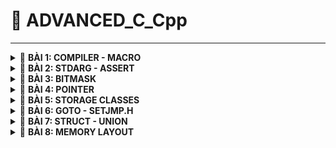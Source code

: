 <a name="top"></a>
# 📖 ADVANCED_C_Cpp
----
<details>
<summary>🔖 <b>BÀI 1: COMPILER - MACRO</b></summary>
 
### 📑 I. Compiler:
- Trình biên dịch là chương trình chuyển đổi source code C thành mã máy để máy tính có thể thực thi.
- Quá trình biên dịch gồm 4 giai đoạn:
![Image](https://github.com/user-attachments/assets/3a955cb2-1589-4680-a75e-5d2ec4b280ac)
<br>&nbsp;1. Preprocess (Tiền xử lý):<br>
&nbsp;&nbsp;- &nbsp;**Lệnh tạo _file.i_ từ _file.c_ với trình gcc trong VS Code:** `gcc -E file.c -o file.i`.<br>
&nbsp;&nbsp;- &nbsp;**Xử lý các loại chỉ thị tiền xử lý:** `#include`, `#define`, `#ifdef`, etc.<br>
&nbsp;&nbsp;- &nbsp;**Xóa các comment:** `// comment`, `/* comment */`.<br>
&nbsp;2. Compiler (Quá trình biên dịch):<br>
&nbsp;&nbsp;- &nbsp;**Lệnh tạo _file.s_ từ _file.i_:** `gcc -S file.i -o file.s`.<br>
&nbsp;&nbsp;- &nbsp;**File.s là file assembly code (mã hợp ngữ):** là ngôn ngữ bậc thấp, giúp điều khiển phần cứng dễ dàng.<br>
&nbsp;3. Assembler (Quá trình dịch hợp ngữ):<br>
&nbsp;&nbsp;- &nbsp;**Lệnh tạo _file.o_ từ _file.s_:** `gcc -c file.s -o file.o`.<br>
&nbsp;&nbsp;- &nbsp;**File.o là file Object:** dịch Assembly code thành mã máy mà máy tính có thể hiểu được.<br>
&nbsp;4. Linker (Quá trình liên kết):<br>
&nbsp;&nbsp;- &nbsp;**Lệnh tạo _file.exe_ từ các _file.o_:** `gcc file1.o file2.o -o filemain`.<br>
&nbsp;&nbsp;- &nbsp;**Lệnh chạy _file.exe_:** `./filemain`.<br>
&nbsp;&nbsp;- &nbsp;**Liên kết các file.o:** Tất cả các file.o sẽ được liên kết lại và tạo thành 1 file.exe để có thể chạy được chương trình.<br>
### 📑 II. Preprocessor Directives (Chỉ thị tiền xử lý):
- Là các instructors cho Preprocessor để thực hiện các nhiệm vụ như thay thế văn bản, mở rộng macro, thêm header file, và các nhiệm vụ khác.
- Bắt đầu bằng `#`.
- Các loại chỉ thị tiền xử lý:<br>

|📋 Preprocessor Directives|📄 Description|💡 Examples|
|:------------------------:|:------------------------|:------------------------|
|**`#define`**|Dùng để define Macro|`#define PI 3.14` <br>`#define SQUARE(x) ((x) * (x))`<br>`#define MAX(x, y) ((x) > (y) ? (x) : (y))`<br>`#define SUM(a,b,c) \`<br>  `(a + b+ c)`: dùng dấu gạch chéo `\` để báo rằng macro vẫn tiếp tục ở dòng dưới|
|**`#undef`**|Dùng để hủy định nghĩa Macro|`#define SENSOR_DATA 42`: định nghĩa macro<br>`#undef SENSOR_DATA `: hủy định nghĩa<br>`#define SENSOR_DATA 50`: định nghĩa lại bằng giá trị khác|
|**`#include`**|Dùng để đưa các tệp bên ngoài vào chương trình hiện tại|`#include <stdio.h>`: yêu cầu Compiler tìm kiếm file trong Standard Directory của Compiler<br>`#include "file.h"`: tìm kiếm trong directory của source file|
|**`#if`**|Kiểm tra điều kiện được chỉ định|`#define STM32 0`<br>`#define ATMEGA 1`<br>`#define PIC 2`<br>`#if MCU == STM32`|
|**`#elif`**|Thêm 1 điều kiện nữa trong **#if & #else**|`#elif MCU == ATMEGA`: nếu điều kiện của **#if** sai thì xét điều kiện của **#elif**|
|**`#else`**|Thực thi mã thay thế khi điều kiện của **#if hay #elif** sai||
|**`#endif`**|Dùng để đánh dấu sự kết thúc của **#if & #ifdef & #ifndef**||
|**`#ifdef`**|Kiểm tra 1 Macro đã được định nghĩa hay không, có thì thực thi mã bên dưới.|`#define DEBUG`<br>`#ifdef DEBUG`<br>`...`<br>`#endif`|
|**`#ifndef`**|Kiểm tra 1 Macro chưa được định nghĩa, nếu đúng mã bên dưới sẽ được thực thi|`#ifndef PI`<br>`#define PI 3.14159`<br>`#endif`|
- Một số các toán tử trong Macro:<br>

|📋 Macro of Operators|📄 Description|💡 Examples|
|:------------------------:|:------------------------|:------------------------|
|**`#`**|Biến tham số thàng dạng chuỗi (string literal)|`#define TO_STRING(X) #X`<br>`printf("%s\n", TO_STRING(Hello World));`: TO_STRING(Hello World) sẽ thành chuỗi "Hello World" khi biên dịch|
|**`##`**|Nối 2 tham số|`#define VAR(name,num) name##num`<br>`int var1 = 10;`<br>`int var2 = 20;`<br>`printf("var1 = %d, var2 = %d", VAR(var,1), VAR(var,2));`: nối var với 1 thành var1 và tương tự với var2|
|**`Variadic`**|Toán tử `__VA_ARGS__` được dùng khi Macro nhận nhiều tham số không xác định|`#define sum(...) \`<br>`int arr[__VA_ARGS__]; \`<br>`int result = 0; \`<br>`for (int i=0; i<(sizeof(arr)/sizeof(arr[0])); i++) \`<br>`{ result += arr[i]; } \`<br>`printf("Sum = %d\n", result);`<br>--> `sum(1,2,3,4);`: tính tổng 1+2+3+4|
<br>

[🔼 _UP_](#top)

  </details>
<details>
<summary>🔖 <b>BÀI 2: STDARG - ASSERT</b></summary>
 
### 📑 I. Thư viện STDARG:
- Cung cấp các Macro để xử lý các hàm với số lượng tham số không xác định.
- Thư viện có các Macro chính như sau:<br>

|📋 Macro of STDARG|📄 Description|💡 Examples|
|:------------------------:|:------------------------|:------------------------|
|**`va_list list;`**|Tạo danh sách tham số biến - Khai báo 1 biến kiểu valist để lưu trữ thông tin cần thiết để truy xuất các tham số bổ sung.|`#include <stdio.h>`<br>`#include <stdarg.h>`<br>`int sum(int count, ...)`: cho phép truyền các tham số biến và để truy cập các tham số biến đó phải dùng các Macro.<br>`{`<br>`va_list args`: khai báo 1 biến args kiểu va_list|
|**`va_start(list, fixed_argument)`**|Khởi tạo danh sách đối số - Khởi tạo list để truy xuất các tham số trong phần tham số biến (...)|`va_start(args,count);`: khởi tạo list args và tham số fixed_argument cuối cùng trước các tham số biến (...)|
|**`va_arg(list, type)`**|Truy xuất tham số - Trả về tham số tiếp theo từ list & type: kiểu dữ liệu của tham số để truy xuất|`int result = 0;`<br>`for (int i = 0; i < count; i++)`<br>`{result += va_arg(args, int);}`: dùng va_arg để **truy xuất từng tham số trong danh sách sau mỗi lần gọi** và cộng dồn lên vào result ta được tổng tất cả các tham số|
|**`va_end(list)`**|Dọn dẹp va_list|`va_end(args);`<br>`return result;`<br>`}`|
<br>

- Ví dụ kết hợp **STDARG** với **__VA_ARGS__**:<br>

|📋 STDARG & __VA_ARGS__|📄 Description|
|:----------------------|:-------------|
|`#define tong(...) sum(__VA_ARGS__,'\n')`|: |
|`int sum(int count,...)`<br>`{`|: khởi tạo hàm sum truyền vào 1 fixed argument và các tham số chưa biết trước|
|`va_list args;`<br>`va_list check;`<br>`va_copy(check, args);`<br>`va_start(args, count;)`<br>`int result = count;`|: khai báo biến args kiểu va_list dùng để tính tổng.<br>: khai báo biến check sử dụng để kiểm tra điều kiện mà không phải gọi thêm va_arg(args, int).<br>: sao chép dữ liệu từ args vào check<br>: khởi tạo list args và tham số cuối count.<br>: khởi tạo biến result = tham số cuối count để tính tổng từ count trở đi.|
|`while ((va_arg(check, char*)) != (char*)'\n')`<br>`{ result += va_arg(args, int);}`|: dùng hàm while để kiểm tra điều kiện dừng check = '\n'.<br>: dùng va_arg để truy xuất từng tham số trong danh sách sau mỗi lần gọi và cộng dồn lên vào result ta được tổng tất cả các tham số|
|`va_end(args);`|: dọn sạch args. Có thể dùng va_end(check) thay thế.|
|`int main()`<br>`{`<br>`printf("Tổng: %d\n", tong(3, 2, 4, 0, 6));`<br>`return 0;`<br>`}`|: tính tổng tất cả các số trong gọi hàm.|

### 📑 II. Thư viện Assert:
- Cung cấp Macro để kiểm tra điều kiện, nếu điều kiện sai = 0 thì chương trình dừng và thông báo lỗi ở file nào và dòng nào.
- Ví dụ:<br>

|📋 assert.h|📄 Description|
|:----------------------|:-------------|
|`assert(x == 5 && "x phải bằng 5")`|: sử dụng assert để kiểm tra xem liệu có thỏa mãn điều kiện thì mới cho chương trình chạy tiếp còn không thì dừng lại và thông báo lỗi|
|`define LOG(condition, cmd) assert(condition && #cmd)`|: có thể kết hợp với define|
<br>

[🔼 _UP_](#top)

</details>

<details>
<summary>🔖 <b>BÀI 3: BITMASK</b></summary>
 
- Bitmask là một kỹ thuật thao tác trên các bit của dữ liệu để kiểm tra, đặt hoặc xóa bit cụ thể.
 
### 📑 I. Các toán tử bitwise:

👉 1. NOT bitwise:
   - Truth table:

|A|~A|
|:-----:|:-----:|
|0|1|
|1|0|

👉 2. AND bitwise:
   - Truth table:

|A|B|A&B|
|:-:|:-:|:-:|
|0|0|0|
|0|1|0|
|1|0|0|
|1|1|1|

👉 3. OR bitwise:
   - Truth table:

|A|B|A&B|
|:-:|:-:|:-:|
|0|0|0|
|0|1|1|
|1|0|1|
|1|1|1|

👉 4. XOR bitwise:
   - Truth table: **Bằng 1** nếu 2 bit khác nhau, **bằng 0** nếu 2 bit giống nhau.

|A|B|A&B|
|:-:|:-:|:-:|
|0|0|0|
|0|1|1|
|1|0|1|
|1|1|0|

👉 5. Dịch trái `<<`, dịch phải `>>`:
   - Dịch trái là nhân với 2^n, n - số bit dịch, xóa bit bên trái ngoài cùng và thêm 0 vào đuôi bên phải ngoài cùng.
   - Dịch phải là chia với 2^n, n - số bit dịch, xóa bit bên phải ngoài cùng và thêm 0 hoặc 1 (tùy thuộc vào bit MSB)  vào đuôi bên trái ngoài cùng.
   
|A|A' = A << 1|A' >> 1|
|:-:|:-:|:-:|
|0001 (1)|0010 (2)|0001 (1)|
|0010 (2)|0100 (4)|0010 (2)|
|0100 (4)|1000 (8)|0100 (4)|

- Ví dụ: 
<br>

```C
#define GENDER 1 << 0    // 0b00000001
#define TSHIRT 1 << 1    // 0b00000010
#define HAT 1 << 2       // 0b00000100
#define SHOES 1 << 3     // 0b00001000
#define FEATURES 1 << 4  // 0b00010000

/* Hàm bật tính năng */
void enableFeature(uint8_t *options, uint8_t feature)
{
  *options |= feature;     // Bật tính năng cho options sử dụng phép OR.
}

/* Hàm tắt tính năng */
void disableFeature(uint8_t *options, uint8_t feature)
{
  *options &= ~feature;   // Tắt tính năng sử dụng phép AND với ~feature.
}

/* Hàm kiểm tra tính năng đã bật hay chưa*/
int8_t isFeatureEnabled(uint8_t options, uint8_t feature)
{
    return (options & feature) != 0;    // Đọc xem các bit tính năng có bằng 0 hay không dùng phép AND.
}

/* In ra những tính năng đã bật*/
void listSelectedFeatures(uint8_t options)
{
  printf("Selected Features: \n");
  const char* featureName[] =
  {
    "Gender",
    "Shirt",
    "Hat",
    "Shoes",
    "Additional feature"
  };
  for (int i = 0; i < 8; i++)
  {
    if ((options >> i) & 1)
    {
      printf("%s\n", featureName[i]);     // Kiểm tra xem options dịch phải i lần & với 1 = 1 thì in ra phần tử chuỗi thứ i của mảng featureName.
    }
  }
}

int main(int argc, char const *argv[])
{
  uint8_t options = 0;
  enableFeature(&options, GENDER | TSHIRT | HAT);    // truyền vào địa chỉ options, và các giá trị tính năng cần thiết để bật tính năng.
  disableFeature(&options, HAT | TSHIRT);    // loại bỏ 2 tính năng đã bật trước đó
}
  listSelectedFeatures(options);    // truyền vào giá trị sao chép của options sau khi đã bật cá tính năng để in ra các tính năng đó.
  return 0;
```
[🔼 _UP_](#top)
</details>

<details>
<summary>🔖 <b>BÀI 4: POINTER</b></summary>
 
<br>

|📋 Pointer|📄 Description|💡 Examples|
|:------------------------:|:------------------------|:------------------------|
|**Khái niệm**|Là một biến chứa giá trị là địa chỉ bộ nhớ của một đối tượng khác (biến, mảng, hàm).||
|**Address Operator (&)**|Được sử dụng để lấy địa chỉ của một biến hoặc để truy cập địa chỉ của một biến tới con trỏ.|`int x =10;`<br>`int *ptr = &x;`: biến con trỏ ptr lưu trữ địa chỉ của biến x|
|**Dereferencing Operator (*)**|Được sử dụng để khai báo biến con trỏ và truy cập giá trị được lưu trữ trong địa chỉ.|`int x =10;`<br>`int *ptr = &x;`<br>`int y = *ptr;`: biến y sẽ bằng giá trị của biến x;|
|**Kích thước**|Phụ thuộc vào kiến trúc máy tính và trình biên dịch hoặc là kiến trúc của vi xử lý.|Với máy tính có 64 bit operating system thì thường là pointer sẽ có kích thước là 8 bytes (64 bit).|
|**Format Specifier %p**|Dùng để in địa chỉ được lưu trữ trong con trỏ. Định dạng địa chỉ bộ nhớ luôn ở dạng thập lục phân (0x...)|`printf("%p\n", ptr);`|
|**Declare pointer**|Để khai báo 1 con trỏ, ta dùng Dereferencing Operator (*).|`int *ptr;`|
|**Initialize Pointer**|Để khởi tạo 1 con trỏ, ta dùng Address Operator (&) để gán giá trị địa chỉ của 1 biến vào con trỏ.|`*ptr = &variable;`|
|**Pointer Definition**|Có thể vừa khai báo vừa khởi tạo trong một bước - định nghĩa con trỏ.|`int *ptr = &variable;`|

### I. Con trỏ thường:
- Con trỏ có thể trỏ tới bất kỳ kiểu dữ liệu nguyên thủy nào.
- Cách 1 biến được lưu trữ trong bộ nhớ:
  - Ví dụ 1 biến int 32 bit (4 byte) được lưu trữ thành 1 nhóm địa chỉ, mỗi địa chỉ lưu trữ 8 bit (1 byte) giá trị bắt đầu từ LSB đến MSB.
 ![Cách lưu trữ địa chỉ và giá trị của biến int](https://github.com/user-attachments/assets/3f4514ad-3758-4354-9fec-4e81327a2e0c)
- Cách 1 con trỏ được lưu trữ trong bộ nhớ:
  - Ví dụ 1 con trỏ trỏ tới 1 biến int, mỗi địa chỉ của con trỏ sẽ lưu trữ 1 giá trị là địa chỉ của biến int đó, và những địa chỉ còn lại sẽ được mặc định là chứa 0x00 (địa chỉ mặc định này có thể chứa giá trị rác).
![image](https://github.com/user-attachments/assets/ead4d1e7-bd97-4098-bb93-aa32a198e32a)

### II. Array Pointer - Con trỏ mảng:

- Con trỏ mảng là con trỏ trỏ tới phần tử đầu tiên của mảng hoặc là trỏ tới toàn bộ mảng.
<br>

|📋 Array Pointer|📄 Description|
|:------------------------|:------------------------|
|`int main() {`<br>`int arr[5] = {1, 2, 3, 4, 5};`<br>`int *ptr = arr;`<br>`int (*ptr_arr)[5] = &arr;`|<br><br>: ptr là con trỏ trỏ tới phần tử đầu tiên của mảng.<br>: ptr_arr là con trỏ trỏ đến toàn bộ mảng|
|`int n = sizeof(arr)/sizeof(arr[0]);`<br>`for (int i; i < n; i++)`<br>`printf("%d", (*ptr)[i]);`<br>`for (int i; i < n; i++)`<br>`printf("%d", ptr+i);`|: n = số phần tử trong mảng.<br><br>: truy cập từng phần tử trong mảng đối với con trỏ trỏ đến toàn bộ mảng<br><br>: truy cập phần tử trong mảng đối với con trỏ trỏ đến thành phần đầu tiên của mảng.|

### III. Void Pointer:
- Là con trỏ không có kiểu dữ liệu liên kết với nó. Nó có thể trỏ tới bất kỳ địa chỉ nào thuộc bất kỳ kiểu dữ liệu nào.
- Ví dụ:
  - Con trỏ void không thể giải tham chiếu để lấy giá trị nên phải sử dụng ép kiểu và sau đó là giải tham chiếu cho nó.
```c
int main()
{
  int a = 10;
  char b = 'N';
  char arr[] = "Hello World";

  void *ptr = &a;
  printf("Địa chỉ: %p - Giá trị: %d\n", ptr, *(int*)ptr);

  ptr = &b;
  printf("Địa chỉ: %p - Giá trị: %c\n", ptr, *(char*)ptr);

  ptr = arr;
  for (int i=0; i < (sizeof(arr)/sizeof(arr[1])); i++)
    printf("Địa chỉ: %p - Giá trị: %s\n", ptr, *(char*)(ptr+i));

  /* Mảng con trỏ */
  void *ptr1[] = {&a, &b, arr};
  printf("Địa chỉ: %p - Giá trị: %d\n", ptr1[0], *(int*)ptr1[0]);
  printf("Địa chỉ: %p - Giá trị: %c\n", ptr1[1], *(char*)ptr1[1]);
  return 0;
}
```

### IV. Function Pointer - Con trỏ hàm:

<br>

|📋 Function Pointer|📄 Description|💡 Examples|
|:------------------------:|:------------------------|:------------------------|
|**Khái niệm**|Con trỏ hàm lưu trữ địa chỉ của một hàm, cho phép hàm được truyền dưới dạng tham số cho một hàm khác, hoặc là truyền hàm như một giá trị trả về từ một hàm khác.||
|**Declaration**|Cú pháp khai báo:<br>`<return type> (*pointer_name) (parameter_types)`.|`int sum(int a, int b)<br>{return a+b;}`<br>-->`int (*ptr) = (int, int);`: con trỏ hàm phải được khai báo sao cho trùng khớp với kiểu trả về, số lượng và loại tham số của hàm.|
|**Initialization**|Sau khai báo con trỏ hàm thì đến bước khởi tạo nó.|`ptr = &sum`<br>hoặc `ptr = sum;`|
|**Function call**|Có 3 cách gọi hàm khi có con trỏ hàm: <br>1. `sum(1, 2);`<br>2. `ptr(1,2);`: gọi trực tiếp giống gọi hàm.<br>3. `(*ptr)(1,2);`: dùng `*` để giải tham chiếu.||

<br>

- Ví dụ:
```c
void tong(int a, int b) {printf("Tổng là: %d", a+b);}
void hieu(int a, int b) {printf("Hiệu là: %d", a-b);}
void tich(int a, int b) {printf("Tích là: %d", a*b);}
void thuong(int a, int b) {printf("Thương là: %d", (double)a/b);}
void tinhtoan(void (*ptr_arg)(int, int), int a, int b) {ptr_arg(a,b);} // Định nghĩa hàm tinhtoan chứa tham số là con trỏ hàm.

int main ()
{
  void (*ptr)(int, int);  // Khai báo con trỏ hàm
  ptr = tong;  // Khởi tạo con trỏ hàm là hàm tong
  ptr(1,2);
  ptr = hieu;  // Khởi tạo con trỏ hàm là hàm hieu
  ptr(1,2);

  void (*ptr_arr[])(int, int) = {tong, hieu, tich, thuong};  // Định nghĩa một mảng con trỏ hàm chứa địa chỉ của các hàm.
  ptr_arr[0](1,2);  // Gọi hàm tổng
  ptr_arr[1](1,2);  // Gọi hàm hiệu

  tinhtoan(tong, 1, 2);  // Truyền tham số là hàm tong để tính tổng.
  tinhtoan(hieu, 1, 2);  // Truyền tham số là hàm hieu để tính hiệu.
}
```

### V. Pointer & Constant - Con trỏ & Hằng số:

|📋 Đặc điểm |Pointer to Constant|Constant Pointer|Constant Pointer to Constant|
|:------------------------:|:------------------------:|:------------------------:|:------------------------:|
|**Cách khai báo**|`const int *ptr;`<br>`int const *ptr;`|`int *const ptr;`|`const int *const ptr;`|
|**Giá trị biến**|❌ Không thể thay đổi|✔️ Có thể thay đổi|❌ Không thể thay đổi|
|**Địa chỉ trỏ tới**|✔️ Có thể thay đổi|❌ Không thể thay đổi|❌ Không thể thay đổi|

### VI. NULL Pointer - Con trỏ NULL:

<br>

|📋 NULL Pointer|📄 Description|💡 Examples|
|:------------------------:|:------------------------|:------------------------|
|**Khái niệm**|Con trỏ NULL là con trỏ không trỏ đến bất cứ 1 địa chỉ nào ngoài NULL.||
|**Declaration**|Cú pháp khai báo:<br>`<type> (*pointer_name) = NULL;`<br>`<type> (*pointer_name) = 0;`.||
|**Uses**|1. Khai báo 1 con trỏ mà chưa cần dùng tới ngay.<br>2. Gán NULL cho con trỏ khi sử dụng xong để tránh thay đổi giá trị của một biến nó trỏ tới.|`int *ptr = NULL;`: trỏ tới địa chỉ 0x00|

### VII. Pointer to Pointer - Con trỏ trỏ đến con trỏ:
- Là con trỏ lưu trữ địa chỉ của con trỏ khác - con trỏ kép.
- Để truy cập giá trị được trỏ bởi con trỏ kép ta phải giải tham chiếu 2 lần:
![Image](https://github.com/user-attachments/assets/65958e2e-2243-45f0-81b4-dd802755b3f6)
- Được ứng dụng trong:
  - Kiểu dữ liệu JSON.
  - Cấu trúc dữ liệu danh sách liên kết.

[🔼 _UP_](#top)
</details>

<details>
<summary>🔖 <b>BÀI 5: STORAGE CLASSES</b></summary>

- Storage class xác định phạm vi (scope), thời gian tồn tại (lifetime), và khả năng hiển thị của biến - chỉ định vị trí lưu trữ của biến, giá trị tồn tại trong bao lâu và cách truy cập giúp theo dõi sự tồn tại của 1 biến trong thời gian chạy chương trình.
- Có 4 lớp lưu trữ chính:
  - `auto`
  - `register`
  - `static`
  - `extern`

|📋 Storage Class |`auto`|`extern`|`static`<br>(Local)|`static`<br>(Global)|`register`|
|:------------------------:|:------------------------:|:------------------------:|:------------------------:|:------------------------:|:------------------------:|
|**Default value**|Giá trị rác|0|0|0|Giá trị rác|
|**Scope**|Local|Global|Local|Global<br>(chỉ trong file hiện tại)|Local|
|**Life time**|Cho đến khi kết thúc phạm vi của nó|Đến khi kết thúc chương trình|Đến khi kết thúc chương trình|Đến khi kết thúc chương trình|Cho đến khi kết thúc phạm vi của nó|
|**Memory location**|RAM|RAM|RAM|RAM|Thanh ghi trong CPU|
|**Đặc điểm**|Sử dụng để khai báo 1 biến cục bộ với bộ nhớ tự động. Tuy nhiên trong C, các biến cục bộ sẽ theo mặc định là 1 auto nên việc thêm auto là tùy chọn.|Dùng lại biến toàn cục trong 1 hàm khác. Hoặc sử dụng biến từ file khác|Duy trì giá trị của 1 biến|Hạn chế truy cập từ file khác|Truy xuất nhanh hơn, nhưng không thể lấy địa chỉ - `&`|

### I. Từ khóa Extern:
- Cú pháp:
  - extern type var_name;
  - extern return_type func_name;
>ℹ️Khai báo trên nói Compiler biết rằng biến và hàm được định nghĩa trong file khác. Nên bước tiếp theo là phải liên kết 2 file này lại với nhau để Compiler có thể tìm thấy định nghĩa của chúng.
>`gcc file.c file1.c -o main`: tạo ra file thực thi cho các file liên kết.
>`/.main`: chạy file thực thi.
>Các biến & hàm này phải là global scope, còn nếu trong local scope thì Compiler không thể tìm thấy được.
- Ví dụ:
  - Sử dụng từ khóa `extern` để khai báo các biến và hàm trong file.h để dễ dàng thêm vào các file khác.
![Image](https://github.com/user-attachments/assets/98f450b0-f6b5-4ee3-a5d9-d873eac24129)

### II. Static local:
- Khi `static` được sử dụng với biến cục bộ thì:
  - Giữ phạm vi của biến chỉ trong hàm chứa nó.
  - Giữ giá trị của biến qua các lần gọi.
- Ví dụ:
  - Khi mỗi lần gọi hàm `count` thì kết quả biến `a` luôn = 1 bởi vì dòng khởi tạo biến luôn được thực thi nên mỗi lần gọi kết quả đều giống nhau.

![image](https://github.com/user-attachments/assets/e3d99e12-f937-4b09-88e5-60403b8dfb75)

  - Khi sử dụng từ khóa `static` thì kết quả biến `a` sẽ được giữ nguyên sau mỗi lần gọi hàm bởi vì dòng khởi tạo sẽ bị bỏ qua trong lần gọi hàm tới nên giá trị sẽ được cộng thêm.
 
![Image](https://github.com/user-attachments/assets/71b379bd-c709-4b8d-ac9d-d9a046600f3a)

>ℹ️ Không thể khai báo hàm static bên trong 1 hàm khác, từ khóa `static` chỉ áp dụng cho hàm global.<br>
>Có thể thay đổi giá trị của biến static từ bên ngoài bằng con trỏ:
```C
#include <stdio.h>

int *ptr = NULL;  // Khởi tạo 1 con trỏ kiểu NULL

void count()
{
    static int a = 0;   // Giá trị của biến a sẽ được giữ nguyên mỗi lần gọi hàm
    ptr = &a;  // Gán địa chỉ biến a vào con trỏ
    printf("a = %d\n", ++a);
}

int main()
{
    count();    // a = 1
    count();    // a = 2
    count();    // a = 3
    *ptr = 99;  // a = 99
    count();    // a = 100
    return 0;
}
```
### III. Static global:
- Khi `static` sử dụng với biến và hàm ở phạm vi global thì nó sẽ hạn chế phạm vi của biến và hàm đó chỉ được dùng trong file hiện tại.
- Ứng dụng:
  - Thiết kế file thư viện mà không muốn người dùng sử dụng đến 1 số biến hay hàm có chức năng đặc biệt.
- Ví dụ:
  - Khi sử dụng từ khóa static cho các biến `var_global` và hàm `display` trong `file1.c` thì biến và hàm đó đã bị hạn chế chỉ được sử dụng trong `file1.c` đó.
  - Dù có sử dụng thêm `extern int var_global` trong `main.c` đã được include `file1.h` để thông báo Compiler nhưng Compiler không thể tìm thấy do đặc tính của **static global**.

![Image](https://github.com/user-attachments/assets/71f2ee4a-b1f6-4481-a4fd-337aafb34f62)

### IV. Từ khóa register:
- Từ khóa `register` được sử dụng để yêu cầu Compiler lưu trữ một biến trong **thanh ghi CPU** thay vì bộ nhớ RAM, nhằm tăng tốc độ truy xuất.
- Ví dụ:
  - Tính thời gian chạy khi sử dụng `register`.
```C
#include <stdio.h>
#include <time.h>

int main()
{

  clock_t start_time = clock();  // Lưu lại thời gian bắt đầu
  int i;
  register int a = 5;
  register int b = 6;
  a = a ^ b;

  for(int i = 0; i < 2000000; ++i)
  {
    // Thực hiện hàm for
  }
  clock_t end_time = clock();  // Lưu lại thời gian kết thúc
  double time_take = ((double)(end_time - start_time))/CLOCKS_PER_SEC;  // Số thời gian cần để chạy đoạn mã trên
  printf("Time: %f giây\n", time_take);
  return 0;
}
```

>ℹ️ Không dùng toán tử `&` cho các biến `register` được vì biến lưu trữ trong thanh ghi thì không có địa chỉ.
>Không thể sử dụng từ khóa `register` cho các biến global: <br>1. Do biến được lưu trữ trên thanh ghi sẽ không có địa chỉ (do tính chất của biến global là tồn tại xuyên suốt chương trình nên phải có 1 địa chỉ cố định để có thể tham chiếu đến). <br>2. Thanh ghi có số lượng hạn chế mà biến toàn cục thì không.

### V. Type qualifier - Từ khóa định kiểu volatile:
- Trong quá trình biên dịch, Compiler thường cố gắng tối ưu hóa đầu ra để chỉ cần thực thi ít mã máy hơn, nếu mã máy đó không cần thiết khi truy cập biến cái mà không thay đổi gì xét theo quan điểm của Compiler.
- Ví dụ:
  - Tối ưu hóa vòng lặp while thành vô hạn vì bỏ qua kiểm tra biến check.
```c
int check = 1;
while (check)
{
  // Trình biên dịch có thẻ tối ưu hóa vòng lặp - sẽ không kiểm tra lại biến check trong vòng lặp tới do Compiler nghĩ là check không thay đổi.
}
```
- Từ khóa `volatile` được sử dụng để báo hiệu cho Compiler rằng 1 biến có thể thay đổi ngẫu nhiên ngoài sự kiểm soát của chương trình, nên `volatile` sẽ giúp ngăn Compiler tối ưu hóa hoặc xóa bỏ thao tác trên các biến đó, giữ cho các thao tác luôn được thực hiện như đã được định nghĩa.
- Ví dụ:
  - Không tối ưu hóa vòng lặp while thành vô hạn và luôn kiểm tra biến check.
```c
volatile int check = 1;
while (check)
{
  // Luôn kiểm tra biến check xem có bị thay đổi hay không.
}
```

[🔼 _UP_](#top)
</details>

<details>
<summary>🔖 <b>BÀI 6: GOTO - SETJMP.H</b></summary>
 
### I. Câu lệnh goto trong C:
- Là một lệnh nhảy không điều kiện, cho phép chương trình nhảy đến 1 nhãn (label) trong cùng 1 hàm để thực thi tiếp.
- Cú pháp: 
 ```c
 goto label;
 label:
 ```
- Việc sử dụng goto là không được khuyến khích vì nó làm cho code trở nên khó đọc và khó bảo trì.
- Ví dụ:
 
```c
#include <stdio.h>

int main()
{
   int i = 0;

   start:
      if (i >= 5)
      {
         goto end;  // Nhảy đến label end khi i = 5
      }

      printf("%d ", i);
      i++;

      goto start;  // Nhảy đến label start khi i < 5

   end:
      printf("\n");
   return 0;
}
```

### II. Thư viện setjmp:
- Cung cấp 2 hàm chính là `setjump` và `longjmp`:
  - **setjmp(jmp_buf env)**: đánh dấu vị trí để quay lại bằng `longjump`.
    - Trả về `0` khi được gọi lần đầu.
    - Trả về khác `0` khi quay lại từ `longjmp`.
  - **longjmp(jmp_buf env, int value)**: nhảy về vị trí hiện tại của `setjump` và tiếp tục thực thi từ đó.
 - Ví dụ:
```c
#include <stdio.h>
#include <setjmp.h>

jmp_buf buf;  // Biến buf kiểu jmp_buf để setjmp lưu trạng thái của chương trình.

int exception = 0;

void func2()
{
    printf("This is function 2\n");
    longjmp(buf, 2);  // Nhảy trở lại vị trí setjmp(buf) và giá trị trả về khi nhảy về setjmp() bởi longjmp(buf, 2) là 2 --> setjmp(buf) = 2.
}

void func3()
{
    printf("This is function 3\n");
    longjmp(buf, 3);  // Nhảy trở lại vị trí setjmp(buf) và giá trị trả về khi nhảy về setjmp() bởi longjmp(buf, 3) là 3 --> setjmp(buf) = 3.
}

void func1()
{
    exception = setjmp(buf);  // Khi gọi trực tiếp thì giá trị trả về là 0 (setjmp(buf) = 0).
    if (exception == 0)
    {
        printf("This is function 1\n");
        printf("exception = %d\n", exception);
        func2();  // Gọi hàm 2
    }
    else if (exception == 2)  // setjmp(buf) = 2 thực thi tiếp
    {
        printf("exception = %d\n", exception);
        func3();  // Gọi hàm 3
    }
    else if (exception == 3)  // setjmp(buf) = 3 thực thi tiếp
    {
        printf("exception = %d\n", exception);
    }
}

int main(int argc, char const *argv[])
{
    func1();
    return 0;
}
```
- Ứng dụng xử lý lỗi của setjmp:
  - Exception Handling: Xử lý ngoại lệ là một cơ chế trong lập trình giúp phát hiện và xử lý các lỗi bất thường xảy ra trong quá trình thực thi, giúp chương trình hoạt động ổn định và không bị dừng đột ngột.
  - Những ngoại lệ gồm:
       - Chia cho 0.
       - Truy cập chỉ số của mảng mà nằm ngoài phạm vi.
       - Truy xuất con trỏ NULL.
       - Lỗi mở tập tin.
       - Lỗi cấp phát bộ nhớ.
  - C++, Java, Python, C# đều hỗ trợ xử lý ngoại lệ qua các từ khóa chính như:
       - **try**: định nghĩa một khối lệnh có thể phát sinh lỗi.
       - **catch**: xử lý ngoại lệ nếu có lỗi xảy ra.
       - **throw**: ném ra một ngoại lệ khi xảy ra lỗi.
  - Trong C chúng ta phải tự định nghĩa những từ khóa trên thông qua thư viện `setjmp`.
       - Cú pháp:

 ```c
        try
        {
          // Khối lệnh có thể có lỗi phát sinh.
        }
        catch (loại lỗi 1)
        {
          // Xử lý lỗi loại 1
        }
        catch (loại lỗi 2)
        {
          // Xử lý lỗi loại 2
        }
        catch (...)
        {
          // Xử lý tất cả các ngoại lệ khác
        }
```
  - Ví dụ:
    - Phát hiện lỗi khi chia cho 0.
```c
#include <stdio.h>
#include <setjmp.h>

jmp_buf buf;

int exception = 0;

/* Hàm chia 2 số nguyên */
double divide(int a, int b)
{
  if (a == 0 && b == 0)
  {
    longjmp(buf, 1);  // Nếu a và b đều bằng 0 thì nhảy về setjmp và trả về 1
  }
  else if (b == 0)
  {
    longjmp(buf, 2);  // Nếu a và b đều bằng 0 thì nhảy về setjmp và trả về 2
  }
  return (double)a/b;
}

int main()
{
  exception = setjmp(buf);
  if (exception == 0)
  {
    printf("Kết quả: %d\n", divide(2,3));  // Lần gọi trực tiếp setjmp đầu tiên luôn có kq là 0 trả về
  }
  else if (exception == 1)
  {
    printf("No exist");  // Nếu kq trả về là 1 thì hiện câu lệnh.
  }
  else if (exception == 2)
  {
    printf("Lỗi chia cho 0");  // Nếu kq trả về là 2 thì hiện câu lệnh.
  }
  return 0;
}
```
- Định nghĩa **try, catch, throw** trong C:
  - Thay vì phải sử dụng trực tiếp setjmp hay longjmp ta sẽ define chúng.
```c
#include <stdio.h>
#include <setjmp.h>

#define TRY if (exception == setjmp(buf) == 0)
#define CATCH(x) else if (exception == x)
#define THROW(x) longjmp(buf, x)

jmp_buf buf;

int exception = 0;

typedef enum
{
  NO_ERROR,
  NO_EXIST,
  DIVIDE_BY_0
}ErrorCodes;

/* Hàm chia 2 số nguyên */
double divide(int a, int b)
{
  if (a == 0 && b == 0)
  {
   THROW(NO_EXIST);  // Nếu a và b đều bằng 0 thì nhảy về setjmp và trả về 1
  }
  else if (b == 0)
  {
    THROW(DIVIDE_BY_0);  // Nếu a và b đều bằng 0 thì nhảy về setjmp và trả về 2
  }
  return (double)a/b;
}

int main()
{
  exception = NO_ERROR;
  TRY
  {
    printf("Kết quả: %d\n", divide(2,3));  // Lần gọi trực tiếp setjmp đầu tiên luôn có kq là 0 trả về
  }
  CATCH(NO_EXIST)
  {
    printf("No exist");  // Nếu kq trả về là 1 thì hiện câu lệnh.
  }
  CATCH(DIVIDE_BY_0)
  {
    printf("Lỗi chia cho 0");  // Nếu kq trả về là 2 thì hiện câu lệnh.
  }
  return 0;
}

```
[🔼 _UP_](#top)
</details>

<details>
<summary>🔖 <b>BÀI 7: STRUCT - UNION</b></summary>

### I. Struct:
- Khái niệm:
  - Là 1 kiểu dữ liệu do người dùng tự định nghĩa. Struct được sử dụng khi muốn lưu trữ một tập hợp các kiểu dữ liệu khác nhau dưới một tên duy nhất.	
- Declaration - Cú pháp khai báo:
>✍️ Cú pháp 1:
```C
struct struct_name
{
  <datatype_1> <member1>;
  <datatype_2> <member2>; 
};
/* Ví dụ */
struct User
{
  char name;
  int age;
  float height;
};

struct User user1, user2;  // khi khai báo biến cần struct.
```
>✍️ Cú pháp 2:
```C
typedef struct
{
  <datatype_1> <member1>;
  <datatype_2> <member2>; 
}struct_name;
/* Ví dụ */
typedef struct
{
  char name;
  int age;
  float height;
}User;

User user1, user2, *user3;  // khi khai báo biến không cần thêm struct.
```
- Initialization - Khởi tạo:
>✍️ 1. Các thành viên của struct không được khởi tạo khi khai báo struct.
>  - `struct struct_name{ <datatype_1> <member1> = value1; }`: gây ra lỗi Compiler error bởi vì khi một kiểu dữ liệu được khai báo thì không có bộ nhớ nào được phân bổ cho nó , vì vậy không có không gian để lưu trữ giá trị được gán (bộ nhớ chỉ được phân bổ khi biến được tạo).<br>

>✍️ 2. Theo mặc định,
>- Nếu biến được khai báo cục bộ trong hàm thì các thành viên chưa được khởi tạo chứa giá trị rác, nhưng khi thành viên đầu tiên được khởi tạo thì những thành viên còn lại chưa được khởi tạo rõ ràng sẽ được khởi tạo bằng 0.
>- Nếu biến là global hoặc static thì các thành viên sẽ tự động gán = 0 hoặc NULLL.

>✍️ 3. Khởi tạo khi khai báo biến kiểu struct.<br>
```c
struct struct_name str = {"abc", val1, val2, ...};  // Các giá trị sẽ được gán theo thứ tự.
```
>✍️ 4. Khởi tạo chỉ 1 số thành viên.	1. 
```c
struct struct_name str = {.member1 = "abc",.member2 = val1};  // Các thành viên còn lại sẽ có giá trị 0 hoặc NULL
```
- Acess member - Cách truy cập thành viên của struct:
>✍️ 1. (.) dot operator: Toán tử dấu chấm giúp ta truy cập hoặc sửa đổi các thành viên của cấu trúc.<br>
➡️
 `struct_name.member1;`
 `struct_name.member2;`
 
>✍️ 2. (->) arrow operator: Toán tử mũi tên được sử dụng để truy cập thành viên khi có con trỏ trỏ đến cấu trúc.<br>
➡️
`struct_ptr->member1;`
`struct_ptr->member2;`

>👉 Ví dụ:
```c
typedef struct
{
  char *name;
  int age;
  char *addr
}User;

User user1, user2, *user3;  // user1,2 là biến thường và user 3 là biến con trỏ

int main()
{
  user1.name = "N";
  user2.age = 30;  // Biến thường sẽ dùng dấu chấm để truy cập các thành viên
  user3->name = "K";  // Đối với biến là con trỏ thì dùng mũi tên để truy cập các biến thành viên
}
```
- Data Structure Alignment:
  - Là cách dữ liệu sắp xếp và truy cập trong bộ nhớ máy tính. Nó gồm 3 phần riêng biệt nhưng có liên quan:
    - Data alignment: Căn chỉnh dữ liệu.
    - Data structure padding: Đệm cấu trúc dữ liệu.
    - Packing: Đóng gói.
  - Data alignment:
    - Để đọc một data có `n` byte, data đó nên đặt ở address là bội số của `n`.
  - Data structure padding:
    - Khi alignment, Compiler cần phải đệm thêm 1 số byte để đảm bảo mỗi trường bắt đầu ở đúng địa chỉ của nó. 
  - Packing:
    - Yêu cầu Compier không chèn thêm các byte đệm.
  - Cấp phát địa chỉ:
    - Compiler dựa trên kích thước member lớn nhất để cấp phát địa chỉ mỗi lần khởi tạo biến.
  - Boundary - Ranh giới:
    - Ranh giới `n` byte là địa chỉ bộ nhớ mà chia hết cho `n`.
    - Đối với kiểu `int` - ranh giới 4 byte: đặt tại địa chỉ thường có kết thúc bằng `0, 4, 8, 12, ... `.
    - Đối với kiểu `char` - ranh giới 1 byte: đặt tại địa chỉ có kết thúc bằng `0, 1, 2, 3, 4, ... `.
    - Đối với kiểu `short` - ranh giới 2 byte: đặt tại địa chỉ thường có kết thúc bằng `0, 2, 4, 6, 8, ... `.
    - Đối với kiểu `double` - ranh giới 8 byte: đặt tại địa chỉ thường có kết thúc bằng `0, 8, 16, 24, ... `.
- Size of struct - Kích thước:
  - Mỗi thành viên có một vùng nhớ riêng.
  - Có thể lưu nhiều dữ liệu đồng thời.
  - Lấy kiểu dữ liệu lớn nhất trong số các thành viên làm chuẩn để cấp phát bộ nhớ.
  - Tổng kích thước bằng tổng kích thước của các thành viên + padding.
>👉 Ví dụ: Tìm kích thước của struct và in ra từng byte với địa chỉ tương ứng.
```c
#include <stdio.h>

typedef struct Data
{
    char data1;
    int data2;
    char data3;
    short data4;
}DataSet;

int main()
{
    /* Khởi tạo các thành viên của struct */
    DataSet data;
    data.data1 = 'A';
    data.data2 = 0xFFFFEEEE;
    data.data3 = 0x22;
    data.data4 = 0xABCD;
    
    /* In ra từng byte với từng địa chỉ tương ứng */
    unsigned char *ptr;
    ptr = (unsigned char*)&data;
    int totalsize = sizeof(DataSet);
    printf("Total size of struct: %d\n", totalsize);
    for (int i = 0; i < totalsize; i++)
    {
        printf(" %p,  %x\n", ptr, *ptr);
        ptr++;
    }
    return 0;
}
```
>➡️ Tổng là 12 byte (là bội số của 4):

![Image](https://github.com/user-attachments/assets/9bbd7654-4522-45cb-ba48-f8d6533e65e7)

> - Trong cấu trúc này, `int` có kích thước lớn nhất nên Compiler lấy 4 byte làm chuẩn để cấp phát 4 byte địa chỉ.
> - `char` - thành viên đầu tiên, địa chỉ bắt đầu là: `00000000005FFE84` là bội số của 1, 3 byte tiếp theo là padding: `85, 86, 87` vì không những địa chỉ này không phải là bội số của 4.
> - `int` - thành viên thứ 2, địa chỉ bắt đầu là: `00000000005FFE88` là bội số của 4, 4 byte này nằm trong boundary từ `88 -> 8B`.
> - `char` - thành viên thứ 3, địa chỉ bắt đầu là: `00000000005FFE8C` là bội số của 1, 1 byte tiếp theo là padding: `8D`.
> - `short` - thành viên thứ 4, địa chỉ bắt đầu là: `00000000005FFE8E` là bội số của 2, 2 byte này nằm trong boundary `8E, 8F`.

<br>

![Image](https://github.com/user-attachments/assets/5c57ccd9-24a5-433b-8c58-5f4bd6d96fef)

<br>

> - Tóm lại ta có 8 byte thực tế và 4 byte padding.
> 
>ℹ️ Nếu thêm một thành viên thứ 5 kiểu `char` thì tổng số byte sẽ là 16 (bội số của 4), vì 3 byte padding sẽ được thêm vào những địa chỉ cuối.

>👉 Ví dụ: Tìm kích thước của struct có thành viên là mảng.
```c
#include <stdio.h>
#include <string.h>

typedef struct Array
{
    char arr1[5];
    short arr2[4];
    int arr3[2];
}ArraySet;

int main()
{
    /* data */
    ArraySet arrayS;

    /* Member 1 */
    // Dùng strcpy để sao chép từng ký tự vào mảng arr1
    strcpy(arrayS.arr1,"Hello");  // Đối số 1 được truyền vào là con trỏ `char *` hoặc mảng kiểu `char arr[]`

    /* Member 2 */
    // Để gán giá trị cho chuỗi kiểu số nguyên thì phải gán từng thành viên một
    arrayS.arr2[0] = 0xabcd;
    arrayS.arr2[1] = 0xcdef;
    arrayS.arr2[2] = 0x1234;
    arrayS.arr2[3] = 0x4567;

    /* Member 3 */
    // Để gán giá trị cho chuỗi kiểu số nguyên thì phải gán từng thành viên một
    arrayS.arr3[0] = 0xAAAAFFFF;
    arrayS.arr3[1] = 0xBBBBEEEE;

    /* Pointer */
    unsigned char *ptr;
    ptr = (unsigned char*)&arrayS;

    int totalsize = (int)sizeof(ArraySet);
    printf("Total size of struct: %d\n", totalsize);
    for (int i = 0; i < totalsize; i++)
    {
        printf(" %p,  %x\n", ptr, *ptr);
        ptr++;
    }
    return 0;
}
```
>➡️ Tổng là 24 byte (là bội số của 4):
> - Trong cấu trúc này, `int` có kích thước lớn nhất nên Compiler lấy 4 byte làm chuẩn để cấp phát 4 byte địa chỉ.
> - Thành viên đầu có 5 phần tử `char arr1[5]` có 5 byte thực + 1 byte padding: bắt đầu từ địa chỉ `00000000005FFE70` -> `00000000005FFE75` lần lượt là giá trị của các ký tự trong chuỗi "Hello", cuối cùng là byte padding = `0`.
> - Thành viên thứ 2 có 4 phần tử kiểu short_kích thước 2 byte  `short arr2[4]` có 8 byte thực và 2 byte padding: bắt đầu từ địa chỉ `00000000005FFE76` với `76` là bội số của 2 -> `00000000005FFE7F` lần lượt là địa chỉ của các giá trị đã được gán, 2 byte padding ở cuối = `0`.
> - Thành viên thứ 3 có 2 phần tử kiểu int_kích thước 4 byte  `int arr3[2]` có 8 byte: bắt đầu từ địa chỉ `00000000005FFE80` với `80` là bội số của 4 -> `00000000005FFE87` lần lượt là địa chỉ của các giá trị đã được gán.
![Image](https://github.com/user-attachments/assets/27757309-d213-4651-ba0c-631d2b2468bb)

### II. Bit Field:
- Trong C, ta có thể chỉ định kích thước theo bit của thành viên trong 1 struct hay union.
- Cú pháp:
```c
struct
{
  data_type member : width_of_bit_field;
}
/* Ví dụ */
struct
{
  int data1 : 2;  // chỉ sử dụng 2 bit trong tổng số 4 byte
  char data2 : 4;  // chỉ sử dụng 4 bit trong tổng số 1 byte
}
```
### III. UNION:
- Khái niệm:
  - Là 1 kiểu dữ liệu do người dùng tự định nghĩa, có thể chứa các phần tử có kiểu dữ liệu khác nhau như struct.
  - Nhưng không giống cấu trúc, tất cả các thành viên của `union` được lưu trữ trong cùng một vị trí bộ nhớ, vì vậy mà chỉ có 1 thành viên mới có thể lưu trữ dữ liệu tại 1 thời điểm.
- Declaration - Cú pháp khai báo:
>✍️ Cú pháp 1:
```C
union union_name
{
  <datatype_1> <member1>;
  <datatype_2> <member2>; 
};
/* Ví dụ 1 */
union Point
{
  char x;
  int y;
  float f;
};

union Point p1, p2;  // khi khai báo biến cần thêm union.
```
>✍️ Cú pháp 2:
```C
typedef union
{
  <datatype_1> <member1>;
  <datatype_2> <member2>; 
}union_name;
/* Ví dụ */
typedef struct
{
  char x;
  int y;
  float f;
}Point;

Point p1, p2;  // khi khai báo biến không cần thêm union.
```
- Initialization - Khởi tạo:
>✍️ 1. Các thành viên của struct không được khởi tạo khi khai báo struct.
>  - `struct struct_name{ <datatype_1> <member1> = value1; }`: gây ra lỗi Compiler error bởi vì khi một kiểu dữ liệu được khai báo thì không có bộ nhớ nào được phân bổ cho nó , vì vậy không có không gian để lưu trữ giá trị được gán (bộ nhớ chỉ được phân bổ khi biến được tạo).<br>

>✍️ 2. Theo mặc định,
>- Nếu biến được khai báo cục bộ trong hàm thì các thành viên chưa được khởi tạo chứa giá trị rác, nhưng khi thành viên đầu tiên được khởi tạo thì những thành viên còn lại chưa được khởi tạo rõ ràng sẽ được khởi tạo bằng 0.
>- Nếu biến là global hoặc static thì các thành viên sẽ tự động gán = 0 hoặc NULLL.

- Acess member - Cách truy cập thành viên của struct:
>✍️ 1. (.) dot operator: Toán tử dấu chấm giúp ta truy cập hoặc sửa đổi các thành viên của `union`.<br>
➡️
 `union_name.member1;`
 `union_name.member2;`
 
>✍️ 2. (->) arrow operator: Toán tử mũi tên được sử dụng để truy cập thành viên khi có con trỏ trỏ đến `union`.<br>
➡️
`union_ptr->member1;`
`union_ptr->member2;`
- Size of union - Kích thước:
  - Trong union, tất cả các thành viên cùng chia sẻ một vùng nhớ.
  - Kích thước của union sẽ bằng với kích thước của thành viên lớn nhất.
  - Chỉ một thành viên lưu trữ giá trị tại một thời điểm nếu không dữ liệu sẽ bị ghi đè.
>👉 Ví dụ: So sánh kích thước của union với struct.
```c
#include <stdio.h>

/* Định nghĩa kiểu union */
typedef union Data
{
    char data1;
    int data2;
    char data3;
    short data4;
    char data5;
}DataUnion;

/* Định nghĩa kiểu struct */
typedef struct Data1
{
    char data1;
    int data2;
    char data3;
    short data4;
    char data5;
}DataStruct;

int main()
{
    /* Union */
    DataUnion data_union;
    data_union.data1 = 'A';
    data_union.data2 = 0xFFFFEEEE;
    data_union.data3 = 0x22;
    data_union.data4 = 0xABCD;
    data_union.data5 = 0x12;

    /* Struct */
    DataStruct data_struct;
    data_struct.data1 = 'A';
    data_struct.data2 = 0xFFFFEEEE;
    data_struct.data3 = 0x22;
    data_struct.data4 = 0xABCD;
    data_struct.data5 = 0x12;
    
    /* Pointer to union */
    unsigned char *ptr_union;
    ptr_union = (unsigned char*)&data_union;

     /* Pointer to struct */
     unsigned char *ptr_struct;
     ptr_struct = (unsigned char*)&data_struct;

     /* Union: Print address and value by byte */
    int union_size = sizeof(data_union);
    printf("Total size of union: %d\n", union_size);
    for (int i = 0; i < union_size; i++)
    {
        printf(" %p,  %x\n", ptr_union, *ptr_union);
        ptr_union++;
    }

    /* Struct: Print address and value by byte */
    int struct_size = sizeof(data_struct);
    printf("Total size of struct: %d\n", struct_size);
    for (int i = 0; i < struct_size; i++)
    {
        printf(" %p,  %x\n", ptr_struct, *ptr_struct);
        ptr_struct++;
    }
    return 0;
}
```
>➡️ Kết quả:
![Image](https://github.com/user-attachments/assets/de162709-3e48-4f89-abb9-6af26607a557)

>👉 Ví dụ: Sự khác nhau giữa đọc giá trị của các thành viên riêng lẻ và cùng lúc.
```c
#include <stdio.h>

typedef union Data
{
    char data1;
    char data2;
    char data3;
    int data4;
}DataUnion;

int main()
{
    DataUnion data_union;

    printf("/****** Đọc riêng từng thành viên data1 & data2 ******/\n");
    data_union.data1 = 34;
    printf("Data 1: %d\n", data_union.data1);
    data_union.data2 = 64;
    printf("Data 2: %d\n", data_union.data2);

    printf("/****** Đọc cùng lúc 2 thành viên data2 & data3 ******/\n");
    data_union.data2 = 64;
    data_union.data3 = 10;
    printf("Data 2: %d\n", data_union.data2);
    printf("Data 3: %d\n", data_union.data3);
    
    unsigned char *ptr;
    ptr = (unsigned char*)&data_union;
    int total_size = sizeof(data_union);
    printf("/****** Giá trị của từng byte ******/\n");
    for(int i = 0; i < sizeof(total_size); i++)
    {
        printf("Address: %p - 1 byte value: %d\n", ptr, *ptr);
        ptr++;
    }
    return 0;
}
```
>➡️ Kết quả:
>- Lý do phải gán và đọc thành viên riêng một thời điểm là do union chỉ lưu trữ giá trị trong 4 byte địa chỉ chung nên khi gán một địa chỉ cho 1 thành viên thì giá trị đó sẽ bị ghi đè lên giá trị của thành viên trước đó.
>
>![Image](https://github.com/user-attachments/assets/96e8e621-33c1-42fb-90d6-16971d344f08)

### IV. Kết hợp STRUCT và UNION:

>👉 Ví dụ: Kết hợp `struct` với `union`.
> - Để struct làm thành viên của union, để tiết kiệm (không để có byte padding) ta sẽ chỉ cần dùng `uint8_t` - 1 byte cho tất cả các thành viên của struct.

```c
#include <stdio.h>
#include <stdint.h>
#include <string.h>

typedef union
{
    struct
    {
        uint8_t id[2];
        uint8_t data[4];
        uint8_t check_sum[2];
    } data;
    uint8_t frame[8];
}Data_Frame;

int main(int argc, char const *argv[])
{
    // Copy dữ liệu vào các thành viên của struct
    Data_Frame transmit_data;
    strcpy((char*)transmit_data.data.id, "10");
    strcpy((char*)transmit_data.data.data, "1234");
    strcpy((char*)transmit_data.data.check_sum, "70");

    // Copy dữ liệu của biến transmit_data vào receive_data
    Data_Frame receive_data;
    strcpy((char*)receive_data.frame, (char*)transmit_data.frame);
    return 0;

    /* In ra địa chỉ và dữ liệu của từng byte */
    // Pointer trỏ tới biến receive_data
    unsigned char *ptr;
    ptr = (unsigned char*)&receive_data;
    int total_size = sizeof(receive_data);
    // In địa chỉ và dữ liệu
    printf("/****** Giá trị của từng byte ******/\n");
    for(int i = 0; i < total_size; i++)
    {
        printf("Address: %p - 1 byte value: %c\n", ptr, *ptr);
        ptr++;
    }
    return 0;
}
```
>➡️ Kết quả:
>
![Image](https://github.com/user-attachments/assets/f340caf1-f886-4ce6-af17-7efa0c8263f4)

### V. So sánh `STRUCT` và `UNION`:

![Image](https://github.com/user-attachments/assets/b8444418-1695-4ada-9b0a-cce6271a06be)


[🔼 _UP_](#top)
</details>


<details>
<summary>🔖 <b>BÀI 8: MEMORY LAYOUT</b></summary>

<br>

- Đối với chương trình `main.exe` (trên window) được lưu vào bộ nhớ SSD, nhấn nút run chương trình trên window thì `main.exe` được copy vào bộ nhớ RAM để thực thi.
- Đối với `main.hex` (nạp vào vi điều khiển) thì được lưu vào bộ nhớ FLASH, và khi cấp nguồn cho vi điều khiển thì `main.hex` được copy vào RAM để thực thi.
- Có 5 vùng nhớ trong RAM:
  - Text segment (Code segment).
  - Data segment (Initialized data).
  - BSS segment (Uninitialized data).
  - Stack.
  - Heap.

### I. Text segment (Code segment):

|📋 Text segment|📄 Description|
|:------------------------:|:------------------------|
|**Chứa**| - Chứa mã thực thi của chương trình - mã máy đã được biên dịch.<br> - Đối với trình biên dịch Clang (macOS), còn lưu trữ biến hằng số toàn cục `const` và chuỗi hằng `char *ptr = "Hello"; // Hello là chuỗi hằng` nhưng với quyền là read-only.|
|**Quyền truy cập**|Chỉ read-only, không có quyền write - thay đổi giá trị, địa chỉ là không được phép.|

### II. Data segment (Initialized data):

|📋 Data segment|📄 Description|
|:------------------------:|:------------------------|
|**Chứa**| - Chứa biến global được khởi tạo với giá trị khác 0.<br> - Chứa biến static (global + local) được khởi tạo với giá trị khác 0.<br> - Đối với trình biên dịch GCC/G++ (Windows), còn lưu trữ biến hằng số toàn cục `const` và chuỗi hằng `char *ptr = "Hello"; // Hello là chuỗi hằng` nhưng với quyền là read-only.|
|**Quyền truy cập**|Quyền read-write, được phép đọc và thay đổi giá trị của biến.|
|**Life time**|Các biến trên sẽ bị thu hồi khi chương trình kết thúc - những địa chỉ cấp phát ra sẽ bị thu hồi.|

### III. BSS segment (Uninitialized data):

|📋 BSS segment|📄 Description|
|:------------------------:|:------------------------|
|**Chứa**| - Chứa biến global và biến static (global + local) được khởi tạo với giá trị = 0 hoặc không gán giá trị.|
|**Quyền truy cập**|Quyền read-write, được phép đọc và thay đổi giá trị của biến.|
|**Life time**|Các biến trên sẽ bị thu hồi khi chương trình kết thúc - những địa chỉ cấp phát ra sẽ bị thu hồi.|

>👉 Ví dụ: 
```c
#include <stdio.h>

typedef struct{
   int x;
   int y;
} Point_Data;

/* Khởi tạo biến struct (global) */
static Point_Data p1 = {0,0};   // p1: nằm ở bss -> x,y cũng nằm ở bss
Point_Data p2;                  // p2: chưa khởi tạo, nằm ở bss -> x,y nằm ở bss
Point_Data p3 = {0, 1};         // p3: khởi tạo khác 0, nằm ở data -> x,y nằm ở data

/* Khởi tạo biến thường (global) */
int zero_val_global = 0;     // nằm ở bss
int unitialized_var_global;  // nằm ở bss
int val_global = 10;         // nằm ở data

void check_memory()
{
    /* Khởi tạo biến struct trong hàm (local) */
    static Point_Data p4 = {0,1};   // p4: nằm ở data -> x,y cũng nằm ở data
    Point_Data p5;                  // p5: nằm ở stack -> x,y cũng nằm ở stack
    Point_Data p6 = {0, 1};         // p6: nằm ở stack -> x,y cũng nằm ở stack

    /* Khởi tạo biến thường (local) */
    int zero_val_local = 0;     // nằm ở stack
    int unitialized_var_local;  // nằm ở stack
    int val_local = 20;         // nằm ở stack

    /* In địa chỉ của biến struct  */
    printf("Static global struct (value = 0): Bss   %p\n", (void*)&p1);
    printf("Global uninitialized struct:      Bss   %p\n", (void*)&p2);
    printf("Global struct (value = !0):       data  %p\n", (void*)&p3);
    printf("Static local struct (value = !0): data  %p\n", (void*)&p4);
    printf("Local uninitialized struct:       Stack %p\n", (void*)&p5);
    printf("Local struct (value = !0):        Stack %p\n", (void*)&p6);

    /* In địa chỉ của biến struct  */
    printf("\nGlobal var (value = 0):   Bss   %p\n", (void*)&zero_val_global);
    printf("Global uninitialized var: Bss   %p\n", (void*)&unitialized_var_global);
    printf("Global var (value = !0):  data  %p\n", (void*)&val_global);
    printf("Local var (value = 0):    Stack %p\n", (void*)&zero_val_local);
    printf("Local uninitialized var:  Stack %p\n", (void*)&unitialized_var_local);
    printf("Local var (value = !0):   Stack %p\n", (void*)&val_local);
}

int main()
{
    check_memory();
    return 0;
}
```
>➡️ Kết quả:
>
>

### IV. Stack:

|📋 Stack|📄 Description|
|:------------------------:|:------------------------|
|**Chứa**| - Chứa biến cục bộ (trừ static), tham số truyền vào hàm, mảng, hằng số cục bộ (thay đổi được thông qua con trỏ).|
|**Quyền truy cập**|Quyền read-write, được phép đọc và thay đổi giá trị của biến.|
|**Life time**|Sau khi ra khỏi hàm, tự động thu hồi vùng nhớ.|

>👉 Ví dụ: Cách mảng được lưu trữ trong vùng nhớ.
```c
#include <stdio.h>
#include <stdlib.h>

char global_arr[] = "Hello";    // nằm ở data segment
char *global_literal = "Hello"; // nằm ở data segment (rodata)

void check_memory()
{
    static char static_arr[] = "Hello";  // nằm ở data segment
    char local_arr[] = "Hello";          // nằm ở stack
    char *local_literal = "Hello";       // nằm ở data segment (rodata)
    char *heap_arr = (char*)malloc(sizeof(char)*10);  // nằm ở heap segment
    
    printf("Global arr:     %p\n",(void*)global_arr);
    printf("Global literal: %p\n",(void*)global_literal);

    printf("Static arr:     %p\n",(void*)static_arr);

    printf("Local arr:      %p\n",(void*)local_arr);
    printf("Local literal:  %p\n",(void*)local_literal);

    printf("Heap arr:       %p\n",(void*)heap_arr);

    /* Có thể thay dổi giá trị mảng cục bộ trong stack */
    printf("Trc thay đổi: %s\n", local_arr);
    strcpy(local_arr,"Local") ;
    printf("Thay đổi: %s\n", local_arr);

    free(heap_arr);
}

int main()
{
    check_memory();

    /* Có thể thay đổi giá trị của phần tử mảng toàn cục */
    global_arr[0] = 'A';
    printf("%s", global_arr);

    return 0;
}
```
>➡️ Kết quả:
>
>![Image](https://github.com/user-attachments/assets/3574fd7e-a74f-42aa-a11d-0135fd851b81)



[🔼 _UP_](#top)
</details>


